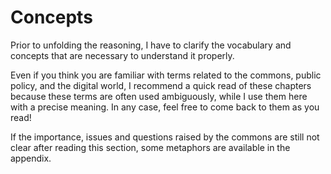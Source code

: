 # Concepts

Prior to unfolding the reasoning, I have to clarify the vocabulary and concepts that are necessary to understand it properly.

Even if you think you are familiar with terms related to the commons, public policy, and the digital world, I recommend a quick read of these chapters because these terms are often used ambiguously, while I use them here with a precise meaning. In any case, feel free to come back to them as you read!

If the importance, issues and questions raised by the commons are still not clear after reading this section, some metaphors are available in the appendix.
